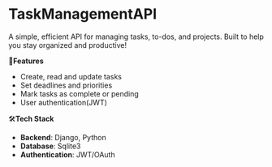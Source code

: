# **TaskManagementAPI**
A simple, efficient API for managing tasks, to-dos, and projects. Built to help you stay organized and productive!

🚀**Features**
- Create, read and update tasks
- Set deadlines and priorities
- Mark tasks as complete or pending
- User authentication(JWT)

🛠**Tech Stack**
- **Backend**: Django, Python
- **Database**: Sqlite3
- **Authentication**: JWT/OAuth
